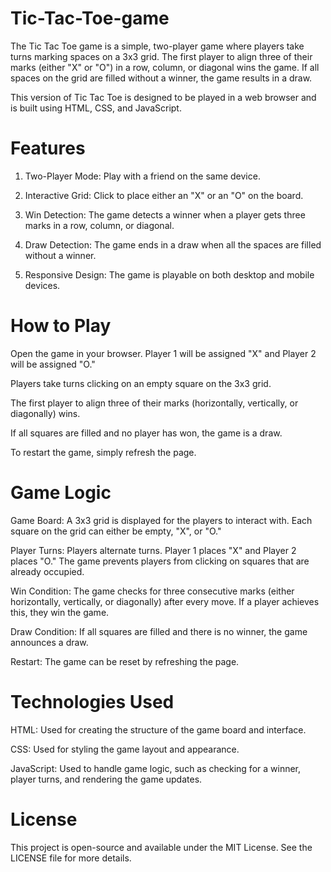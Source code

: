 # Tic-Tac-Toe-game

The Tic Tac Toe game is a simple, two-player game where players take turns marking spaces on a 3x3 grid. The first player to align three of their marks (either "X" or "O") in a row, column, or diagonal wins the game. If all spaces on the grid are filled without a winner, the game results in a draw.

This version of Tic Tac Toe is designed to be played in a web browser and is built using HTML, CSS, and JavaScript.

# Features
1. Two-Player Mode: Play with a friend on the same device.
 
2. Interactive Grid: Click to place either an "X" or an "O" on the board.

3. Win Detection: The game detects a winner when a player gets three marks in a row, column, or diagonal.
 
4. Draw Detection: The game ends in a draw when all the spaces are filled without a winner.
 
5. Responsive Design: The game is playable on both desktop and mobile devices.
 
# How to Play
Open the game in your browser.
Player 1 will be assigned "X" and Player 2 will be assigned "O."

Players take turns clicking on an empty square on the 3x3 grid.

The first player to align three of their marks (horizontally, vertically, or diagonally) wins.

If all squares are filled and no player has won, the game is a draw.

To restart the game, simply refresh the page.

# Game Logic
Game Board: A 3x3 grid is displayed for the players to interact with. Each square on the grid can either be empty, "X", or "O."

Player Turns: Players alternate turns. Player 1 places "X" and Player 2 places "O." The game prevents players from clicking on squares that are already occupied.

Win Condition: The game checks for three consecutive marks (either horizontally, vertically, or diagonally) after every move. If a player achieves this, they win the game.

Draw Condition: If all squares are filled and there is no winner, the game announces a draw.

Restart: The game can be reset by refreshing the page.

# Technologies Used
HTML: Used for creating the structure of the game board and interface.

CSS: Used for styling the game layout and appearance.

JavaScript: Used to handle game logic, such as checking for a winner, player turns, and rendering the game updates.


# License
This project is open-source and available under the MIT License. See the LICENSE file for more details.
